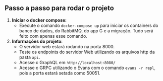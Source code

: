 ## Passo a passo para rodar o projeto

1. **Iniciar o docker compose**: 
   - Execute o comando `docker-compose up` para iniciar os containers do banco de dados, do RabbitMQ, do app G e a migração. Tudo será feito com apenas esse comando.
2. **Informações do projeto**:
   - O servidor web estará rodando na porta 8000.
   - Teste os endpoints do servidor Web utilizando os arquivos http da pasta `api`.
   - Acesse o GraphQL em `http://localhost:8080/`
   - Acesse o GRPC utilizando o Evans com o comando `evans -r repl`, pois a porta estará setada como 50051.
    
    